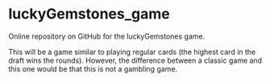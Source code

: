 # luckyGemstones_game
Online repository on GitHub for the luckyGemstones game.


This will be a game similar to playing regular cards (the highest card in the draft wins the rounds). However, the difference between a classic game and this one would be that this is not a gambling game.
